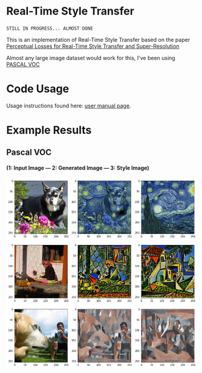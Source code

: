 # Real-Time Style Transfer

`STILL IN PROGRESS... ALMOST DONE`

This is an implementation of Real-Time Style Transfer based on the paper [Perceptual Losses for Real-Time Style Transfer and Super-Resolution](https://arxiv.org/pdf/1603.08155)

Almost any large image dataset would work for this, I've been using [PASCAL VOC](http://pjreddie.com/media/files/VOCtrainval_06-Nov-2007.tar)

# Code Usage

Usage instructions found here: [user manual page](USAGE.md).

# Example Results
## Pascal VOC
#### (1: Input Image  — 2: Generated Image — 3: Style Image)
![](examples/example_ae.png)

